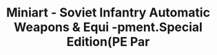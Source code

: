 ---
layout: product
title: "Miniart - Soviet Infantry Automatic Weapons & Equi -pment.Special Edition(PE Par"
price: "1300" 
desc: "N/A"
img_path: "/assets/img/MI35268.jpg"
brand: "N/A"
available: false
special_offer: false
new: false
soon: false
cat: "010000"
subcat: "010100"
subsubcat: "0N/A"
sifra: "MI35268"
popular: false
---